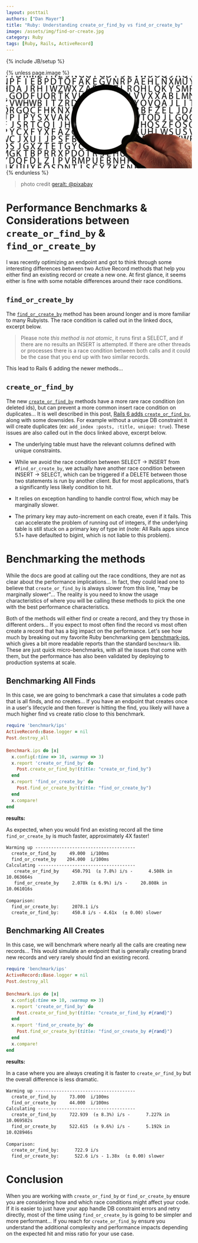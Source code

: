 ```yaml
---
layout: posttail
authors: ["Dan Mayer"]
title: "Ruby: Understanding create_or_find_by vs find_or_create_by"
image: /assets/img/find-or-create.jpg
category: Ruby
tags: [Ruby, Rails, ActiveRecord]
---
```


{% include JB/setup %}

{% unless page.image %}
![Bugs](/assets/img/find-or-create.jpg)
{% endunless %}

> photo credit [geralt: @pixabay](https://pixabay.com/photos/alzheimer-s-dementia-words-3068938/)

# Performance Benchmarks & Considerations between `create_or_find_by` & `find_or_create_by`

I was recently optimizing an endpoint and got to think through some interesting differences between two Active Record methods that help you either find an existing record or create a new one. At first glance, it seems either is fine with some notable differences around their race conditions.

## `find_or_create_by`

The [`find_or_create_by`](https://apidock.com/rails/v4.0.2/ActiveRecord/Relation/find_or_create_by) method has been around longer and is more familiar to many Rubyists. The race condition is called out in the linked docs, excerpt below.

> Please note _this method is not atomic_, it runs first a SELECT, and if there are no results an INSERT is attempted. If there are other threads or processes there is a race condition between both calls and it could be the case that you end up with two similar records.

This lead to Rails 6 adding the newer methods...

## `create_or_find_by`

The new [`create_or_find_by`](https://apidock.com/rails/v6.0.0/ActiveRecord/Relation/create_or_find_by) methods have a more rare race condition (on deleted ids), but can prevent a more common insert race condition on duplicates... It is well described in this post, [Rails 6 adds `create_or_find_by`](https://blog.bigbinary.com/2019/03/25/rails-6-adds-create_or_find_by.html), along with some downsides. For example without a unique DB constraint it will create duplicates (ex: `add_index :posts, :title, unique: true`). These issues are also called out in the docs linked above, excerpt below.

- The underlying table must have the relevant columns defined with unique constraints.

- While we avoid the race condition between SELECT -> INSERT from `#find_or_create_by`, we actually have another race condition between INSERT -> SELECT, which can be triggered if a DELETE between those two statements is run by another client. But for most applications, that’s a significantly less likely condition to hit.

- It relies on exception handling to handle control flow, which may be marginally slower.

- The primary key may auto-increment on each create, even if it fails. This can accelerate the problem of running out of integers, if the underlying table is still stuck on a primary key of type int (note: All Rails apps since 5.1+ have defaulted to bigint, which is not liable to this problem).

# Benchmarking the methods

While the docs are good at calling out the race conditions, they are not as clear about the performance implications... In fact, they could lead one to believe that `create_or_find_by` is always slower from this line, "may be marginally slower"... The reality is you need to know the usage characteristics of where you will be calling these methods to pick the one with the best performance characteristics.

Both of the methods will either find or create a record, and they try those in different orders... If you expect to most often find the record vs most often create a record that has a big impact on the performance. Let's see how much by breaking out my favorite Ruby benchmarking gem [benchmark-ips](https://github.com/evanphx/benchmark-ips), which gives a bit more readable reports than the standard `benchmark` lib. These are just quick micro-benchmarks, with all the issues that come with them, but the performance has also been validated by deploying to production systems at scale.

## Benchmarking All Finds

In this case, we are going to benchmark a case that simulates a code path that is all finds, and no creates... If you have an endpoint that creates once in a user's lifecycle and then forever is hitting the find, you likely will have a much higher find vs create ratio close to this benchmark.

```ruby
require 'benchmark/ips'
ActiveRecord::Base.logger = nil
Post.destroy_all

Benchmark.ips do |x|
  x.config(:time => 10, :warmup => 3)
  x.report 'create_or_find_by' do
    Post.create_or_find_by!(title: "create_or_find_by")
  end
  x.report 'find_or_create_by' do
    Post.find_or_create_by!(title: "find_or_create_by")
  end
  x.compare!
end
```

**results:**

As expected, when you would find an existing record all the time `find_or_create_by` is much faster, approximately 4X faster!

```
Warming up --------------------------------------
  create_or_find_by     49.000  i/100ms
  find_or_create_by    204.000  i/100ms
Calculating -------------------------------------
   create_or_find_by     450.791  (± 7.8%) i/s -      4.508k in  10.063664s
   find_or_create_by     2.078k (± 6.9%) i/s -     20.808k in  10.061016s

Comparison:
  find_or_create_by:     2078.1 i/s
  create_or_find_by:     450.8 i/s - 4.61x  (± 0.00) slower
```

## Benchmarking All Creates

In this case, we will benchmark where nearly all the calls are creating new records... This would simulate an endpoint that is generally creating brand new records and very rarely should find an existing record.

```ruby
require 'benchmark/ips'
ActiveRecord::Base.logger = nil
Post.destroy_all

Benchmark.ips do |x|
  x.config(:time => 10, :warmup => 3)
  x.report 'create_or_find_by' do
    Post.create_or_find_by!(title: "create_or_find_by #{rand}")
  end
  x.report 'find_or_create_by' do
    Post.find_or_create_by!(title: "find_or_create_by #{rand}")
  end
  x.compare!
end
```

**results:**

In a case where you are always creating it is faster to `create_or_find_by` but the overall difference is less dramatic.

```
Warming up --------------------------------------
  create_or_find_by     73.000  i/100ms
  find_or_create_by     44.000  i/100ms
Calculating -------------------------------------
  create_or_find_by     722.939  (± 8.3%) i/s -      7.227k in  10.069582s
  find_or_create_by     522.615  (± 9.6%) i/s -      5.192k in  10.028946s

Comparison:
  create_or_find_by:      722.9 i/s
  find_or_create_by:      522.6 i/s - 1.38x  (± 0.00) slower
```

# Conclusion

When you are working with `create_or_find_by` or `find_or_create_by` ensure you are considering how and which race conditions might affect your code. If it is easier to just have your app handle DB constraint errors and retry directly, most of the time using `find_or_create_by` is going to be simpler and more performant... If you reach for `create_or_find_by` ensure you understand the additional complexity and performance impacts depending on the expected hit and miss ratio for your use case.
